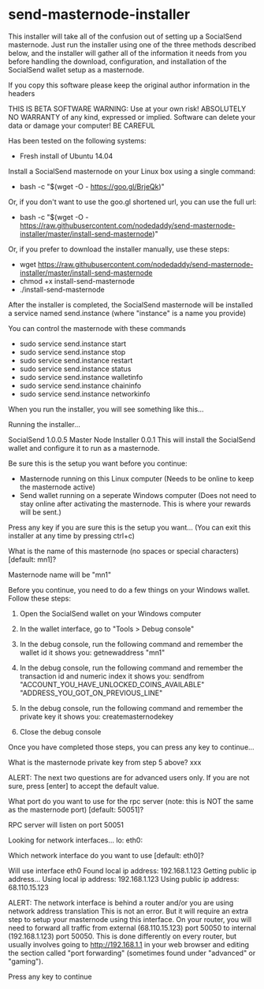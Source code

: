 # send-masternode-installer

This installer will take all of the confusion out of setting up a SocialSend masternode.
Just run the installer using one of the three methods described below, and the installer will gather all of the information it needs from you before handling the download, configuration, and installation of the SocialSend wallet setup as a masternode.

If you copy this software please keep the original author information in the headers

THIS IS BETA SOFTWARE
WARNING: Use at your own risk!
ABSOLUTELY NO WARRANTY of any kind, expressed or implied. 
Software can delete your data or damage your computer!
BE CAREFUL

Has been tested on the following systems:
- Fresh install of Ubuntu 14.04


Install a SocialSend masternode on your Linux box using a single command:
- bash -c "$(wget -O - https://goo.gl/BrjeQk)"

Or, if you don't want to use the goo.gl shortened url, you can use the full url:
- bash -c "$(wget -O - https://raw.githubusercontent.com/nodedaddy/send-masternode-installer/master/install-send-masternode)"

Or, if you prefer to download the installer manually, use these steps:
- wget https://raw.githubusercontent.com/nodedaddy/send-masternode-installer/master/install-send-masternode
- chmod +x install-send-masternode
- ./install-send-masternode

After the installer is completed, the SocialSend masternode will be installed a service named send.instance (where "instance" is a name you provide)

You can control the masternode with these commands
- sudo service send.instance start
- sudo service send.instance stop
- sudo service send.instance restart
- sudo service send.instance status
- sudo service send.instance walletinfo
- sudo service send.instance chaininfo
- sudo service send.instance networkinfo

When you run the installer, you will see something like this...

Running the installer...


SocialSend 1.0.0.5 Master Node Installer 0.0.1
This will install the SocialSend wallet and configure it to run as a masternode.

Be sure this is the setup you want before you continue:
- Masternode running on this Linux computer (Needs to be online to keep the masternode active)
- Send wallet running on a seperate Windows computer (Does not need to stay online after activating the masternode. This is where your rewards will be sent.)

Press any key if you are sure this is the setup you want...
(You can exit this installer at any time by pressing ctrl+c)

What is the name of this masternode (no spaces or special characters) [default: mn1]?
<Your answer here>

Masternode name will be "mn1"

Before you continue, you need to do a few things on your Windows wallet.
Follow these steps:
1) Open the SocialSend wallet on your Windows computer

2) In the wallet interface, go to "Tools > Debug console"

3) In the debug console, run the following command and remember the wallet id it shows you:
   getnewaddress "mn1"

4) In the debug console, run the following command and remember the transaction id and numeric index it shows you:
   sendfrom "ACCOUNT_YOU_HAVE_UNLOCKED_COINS_AVAILABLE" "ADDRESS_YOU_GOT_ON_PREVIOUS_LINE"

5) In the debug console, run the following command and remember the private key it shows you:
   createmasternodekey

6) Close the debug console

Once you have completed those steps, you can press any key to continue...

What is the masternode private key from step 5 above?
xxx

ALERT: The next two questions are for advanced users only.
If you are not sure, press [enter] to accept the default value.

What port do you want to use for the rpc server (note: this is NOT the same as the masternode port) [default: 50051]?

RPC server will listen on port 50051

Looking for network interfaces...
lo:
eth0:

Which network interface do you want to use [default: eth0]?

Will use interface eth0
Found local ip address: 192.168.1.123
Getting public ip address...
Using local ip address: 192.168.1.123
Using public ip address: 68.110.15.123

ALERT: The network interface is behind a router and/or you are using network address translation
This is not an error.
But it will require an extra step to setup your masternode using this interface.
On your router, you will need to forward all traffic from external (68.110.15.123) port 50050 to internal (192.168.1.123) port 50050.
This is done differently on every router, but usually involves going to http://192.168.1.1 in your web browser and editing the section called "port forwarding" (sometimes found under "advanced" or "gaming").

Press any key to continue
